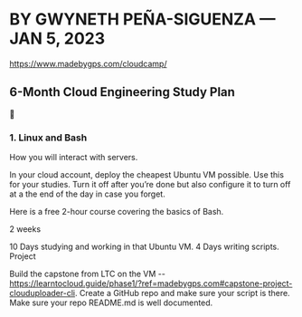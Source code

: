 # BY GWYNETH PEÑA-SIGUENZA — JAN 5, 2023

https://www.madebygps.com/cloudcamp/

## 6-Month Cloud Engineering Study Plan

🐧

### 1. Linux and Bash
How you will interact with servers.

In your cloud account, deploy the cheapest Ubuntu VM possible. Use this for your studies. Turn it off after you’re done but also configure it to turn off at a the end of the day in case you forget.

Here is a free 2-hour course covering the basics of Bash.

2 weeks

10 Days studying and working in that Ubuntu VM.
4 Days writing scripts.
Project

Build the capstone from LTC on the VM -- https://learntocloud.guide/phase1/?ref=madebygps.com#capstone-project-clouduploader-cli.
Create a GitHub repo and make sure your script is there.
Make sure your repo README.md is well documented.



